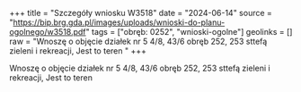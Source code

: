 +++
title = "Szczegóły wniosku W3518"
date = "2024-06-14"
source = "https://bip.brg.gda.pl/images/uploads/wnioski-do-planu-ogolnego/w3518.pdf"
tags = ["obręb: 0252", "wnioski-ogolne"]
geolinks = []
raw = "Wnoszę o objęcie działek nr 5 4/8, 43/6 obręb 252, 253 sttefą zieleni i rekreacji, Jest to teren "
+++

Wnoszę o objęcie działek nr 5 4/8, 43/6 obręb 252, 253 sttefą zieleni i rekreacji, Jest to teren



